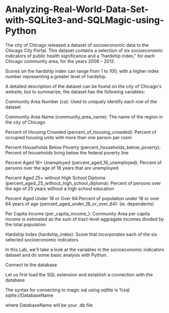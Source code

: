 # Analyzing-Real-World-Data-Set-with-SQLite3-and-SQLMagic-using-Python



The city of Chicago released a dataset of socioeconomic data to the Chicago City Portal. This dataset contains a selection of six socioeconomic indicators of public health significance and a “hardship index,” for each Chicago community area, for the years 2008 – 2012.

Scores on the hardship index can range from 1 to 100, with a higher index number representing a greater level of hardship.

A detailed description of the dataset can be found on the city of Chicago's website, but to summarize, the dataset has the following variables:


Community Area Number (ca): Used to uniquely identify each row of the dataset

Community Area Name (community_area_name): The name of the region in the city of Chicago

Percent of Housing Crowded (percent_of_housing_crowded): Percent of occupied housing units with more than one person per room

Percent Households Below Poverty (percent_households_below_poverty): Percent of households living below the federal poverty line

Percent Aged 16+ Unemployed (percent_aged_16_unemployed): Percent of persons over the age of 16 years that are unemployed

Percent Aged 25+ without High School Diploma (percent_aged_25_without_high_school_diploma): Percent of persons over the age of 25 years without a high school education

Percent Aged Under 18 or Over 64:Percent of population under 18 or over 64 years of age (percent_aged_under_18_or_over_64): (ie. dependents)

Per Capita Income (per_capita_income_): Community Area per capita income is estimated as the sum of tract-level aggragate incomes divided by the total population

Hardship Index (hardship_index): Score that incorporates each of the six selected socioeconomic indicators

In this Lab, we'll take a look at the variables in the socioeconomic indicators dataset and do some basic analysis with Python.


Connect to the database

Let us first load the SQL extension and establish a connection with the database

The syntax for connecting to magic sql using sqllite is
%sql sqlite://DatabaseName

where DatabaseName will be your .db file
